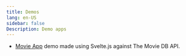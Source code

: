 ```yaml
---
title: Demos
lang: en-US
sidebar: false
Description: Demo apps
---
```


- [Movie App](https://movieappdemo.netlify.app/) demo made using Svelte.js against The Movie DB API.
